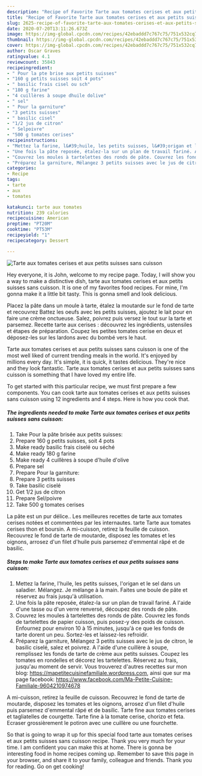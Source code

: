 ```yaml
---
description: "Recipe of Favorite Tarte aux tomates cerises et aux petits suisses sans cuisson"
title: "Recipe of Favorite Tarte aux tomates cerises et aux petits suisses sans cuisson"
slug: 2625-recipe-of-favorite-tarte-aux-tomates-cerises-et-aux-petits-suisses-sans-cuisson
date: 2020-07-20T13:11:26.673Z
image: https://img-global.cpcdn.com/recipes/42ebaddd7c767c75/751x532cq70/tarte-aux-tomates-cerises-et-aux-petits-suisses-sans-cuisson-photo-principale-de-la-recette.jpg
thumbnail: https://img-global.cpcdn.com/recipes/42ebaddd7c767c75/751x532cq70/tarte-aux-tomates-cerises-et-aux-petits-suisses-sans-cuisson-photo-principale-de-la-recette.jpg
cover: https://img-global.cpcdn.com/recipes/42ebaddd7c767c75/751x532cq70/tarte-aux-tomates-cerises-et-aux-petits-suisses-sans-cuisson-photo-principale-de-la-recette.jpg
author: Oscar Graves
ratingvalue: 4.1
reviewcount: 35843
recipeingredient:
- " Pour la pte brise aux petits suisses"
- "160 g petits suisses soit 4 pots"
- " basilic frais cisel ou sch"
- "180 g farine"
- "4 cuillères à soupe dhuile dolive"
- " sel"
- " Pour la garniture"
- "3 petits suisses"
- " basilic cisel"
- "1/2 jus de citron"
- " Selpoivre"
- "500 g tomates cerises"
recipeinstructions:
- "Mettez la farine, l&#39;huile, les petits suisses, l&#39;origan et le sel dans un saladier. Mélangez. Je mélange à la main. Faites une boule de pâte et réservez au frais jusqu&#39;à utilisation."
- "Une fois la pâte reposée, étalez-la sur un plan de travail fariné. A l&#39;aide d&#39;une tasse ou d&#39;un verre renversé, découpez des ronds de pâte."
- "Couvrez les moules à tartelettes des ronds de pâte. Couvrez les fonds de tartelettes de papier cuisson, puis posez-y des poids de cuisson. Enfournez pour environ 10 à 15 minutes, jusqu&#39;à ce que les fonds de tarte dorent un peu. Sortez-les et laissez-les refroidir."
- "Préparez la garniture, Mélangez 3 petits suisses avec le jus de citron, le basilic ciselé, salez et poivrez. A l&#39;aide d&#39;une cuillère à soupe, remplissez les fonds de tarte de crème aux petits suisses. Coupez les tomates en rondelles et décorez les tartelettes. Réservez au frais, jusqu&#39;au moment de servir. Vous trouverez d&#39;autres recettes sur mon blog: https://mapetitecuisinefamiliale.wordpress.com, ainsi que sur ma page facebook: https://www.facebook.com/Ma-Petite-Cuisine-Familiale-9604210974678"
categories:
- Recipe
tags:
- tarte
- aux
- tomates

katakunci: tarte aux tomates 
nutrition: 239 calories
recipecuisine: American
preptime: "PT20M"
cooktime: "PT53M"
recipeyield: "1"
recipecategory: Dessert

---
```



![Tarte aux tomates cerises et aux petits suisses sans cuisson](https://img-global.cpcdn.com/recipes/42ebaddd7c767c75/751x532cq70/tarte-aux-tomates-cerises-et-aux-petits-suisses-sans-cuisson-photo-principale-de-la-recette.jpg)

Hey everyone, it is John, welcome to my recipe page. Today, I will show you a way to make a distinctive dish, tarte aux tomates cerises et aux petits suisses sans cuisson. It is one of my favorites food recipes. For mine, I'm gonna make it a little bit tasty. This is gonna smell and look delicious.

Placez la pâte dans un moule à tarte, étalez la moutarde sur le fond de tarte et recouvrez Battez les oeufs avec les petits suisses, ajoutez le lait pour en faire une crème onctueuse. Salez, poivrez puis versez le tout sur la tarte et parsemez. Recette tarte aux cerises : découvrez les ingrédients, ustensiles et étapes de préparation. Coupez les petites tomates cerise en deux et déposez-les sur les lardons avec du bombé vers le haut.

Tarte aux tomates cerises et aux petits suisses sans cuisson is one of the most well liked of current trending meals in the world. It's enjoyed by millions every day. It's simple, it is quick, it tastes delicious. They're nice and they look fantastic. Tarte aux tomates cerises et aux petits suisses sans cuisson is something that I have loved my entire life.


To get started with this particular recipe, we must first prepare a few components. You can cook tarte aux tomates cerises et aux petits suisses sans cuisson using 12 ingredients and 4 steps. Here is how you cook that.

<!--inarticleads1-->

##### The ingredients needed to make Tarte aux tomates cerises et aux petits suisses sans cuisson:

1. Take  Pour la pâte brisée aux petits suisses:
1. Prepare 160 g petits suisses, soit 4 pots
1. Make ready  basilic frais ciselé ou séché
1. Make ready 180 g farine
1. Make ready 4 cuillères à soupe d&#39;huile d&#39;olive
1. Prepare  sel
1. Prepare  Pour la garniture:
1. Prepare 3 petits suisses
1. Take  basilic ciselé
1. Get 1/2 jus de citron
1. Prepare  Sel/poivre
1. Take 500 g tomates cerises


La pâte est un pur délice.. Les meilleures recettes de tarte aux tomates cerises notées et commentées par les internautes. tarte Tarte aux tomates cerises thon et boursin. A mi-cuisson, retirez la feuille de cuisson. Recouvrez le fond de tarte de moutarde, disposez les tomates et les oignons, arrosez d&#39;un filet d&#39;huile puis parsemez d&#39;emmental râpé et de basilic. 

<!--inarticleads2-->

##### Steps to make Tarte aux tomates cerises et aux petits suisses sans cuisson:

1. Mettez la farine, l&#39;huile, les petits suisses, l&#39;origan et le sel dans un saladier. Mélangez. Je mélange à la main. Faites une boule de pâte et réservez au frais jusqu&#39;à utilisation.
1. Une fois la pâte reposée, étalez-la sur un plan de travail fariné. A l&#39;aide d&#39;une tasse ou d&#39;un verre renversé, découpez des ronds de pâte.
1. Couvrez les moules à tartelettes des ronds de pâte. Couvrez les fonds de tartelettes de papier cuisson, puis posez-y des poids de cuisson. Enfournez pour environ 10 à 15 minutes, jusqu&#39;à ce que les fonds de tarte dorent un peu. Sortez-les et laissez-les refroidir.
1. Préparez la garniture, Mélangez 3 petits suisses avec le jus de citron, le basilic ciselé, salez et poivrez. A l&#39;aide d&#39;une cuillère à soupe, remplissez les fonds de tarte de crème aux petits suisses. Coupez les tomates en rondelles et décorez les tartelettes. Réservez au frais, jusqu&#39;au moment de servir. Vous trouverez d&#39;autres recettes sur mon blog: https://mapetitecuisinefamiliale.wordpress.com, ainsi que sur ma page facebook: https://www.facebook.com/Ma-Petite-Cuisine-Familiale-9604210974678


A mi-cuisson, retirez la feuille de cuisson. Recouvrez le fond de tarte de moutarde, disposez les tomates et les oignons, arrosez d&#39;un filet d&#39;huile puis parsemez d&#39;emmental râpé et de basilic. Tarte fine aux tomates cerises et tagliatelles de courgette. Tarte fine à la tomate cerise, chorizo et feta. Ecraser grossièrement le potiron avec une cuillère ou une fourchette. 

So that is going to wrap it up for this special food tarte aux tomates cerises et aux petits suisses sans cuisson recipe. Thank you very much for your time. I am confident you can make this at home. There is gonna be interesting food in home recipes coming up. Remember to save this page in your browser, and share it to your family, colleague and friends. Thank you for reading. Go on get cooking!
